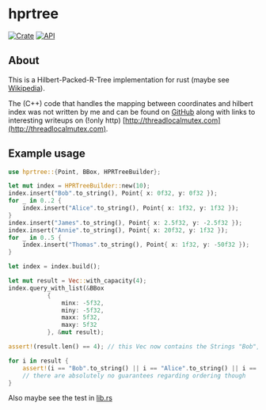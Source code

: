 # hprtree

[![Crate](https://img.shields.io/crates/v/hprtree.svg)](https://crates.io/crates/hprtree)
[![API](https://docs.rs/hprtree/badge.svg)](https://docs.rs/hprtree)

## About

This is a Hilbert-Packed-R-Tree implementation for rust (maybe see [Wikipedia](https://en.wikipedia.org/wiki/Hilbert_R-tree)).

The (C++) code that handles the mapping between coordinates and hilbert index was not written by me and can be found on [GitHub](https://github.com/rawrunprotected/hilbert_curves) along with links to interesting writeups on (!only http) [http://threadlocalmutex.com](http://threadlocalmutex.com).

## Example usage

```rust
use hprtree::{Point, BBox, HPRTreeBuilder};

let mut index = HPRTreeBuilder::new(10);
index.insert("Bob".to_string(), Point{ x: 0f32, y: 0f32 });
for _ in 0..2 {
    index.insert("Alice".to_string(), Point{ x: 1f32, y: 1f32 });
}
index.insert("James".to_string(), Point{ x: 2.5f32, y: -2.5f32 });
index.insert("Annie".to_string(), Point{ x: 20f32, y: 1f32 });
for _ in 0..5 {
    index.insert("Thomas".to_string(), Point{ x: 1f32, y: -50f32 });
}

let index = index.build();

let mut result = Vec::with_capacity(4);
index.query_with_list(&BBox
           {
               minx: -5f32,
               miny: -5f32,
               maxx: 5f32,
               maxy: 5f32
           }, &mut result);

assert!(result.len() == 4); // this Vec now contains the Strings "Bob", "Alice"(x2) and "James"

for i in result {
    assert!(i == "Bob".to_string() || i == "Alice".to_string() || i == "James".to_string());
    // there are absolutely no guarantees regarding ordering though
}
```

Also maybe see the test in [lib.rs](./src/lib.rs)